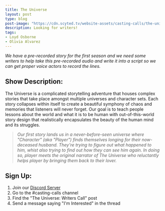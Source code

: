 ```yaml
---
title: The Universe
layout: post
type: blog
post-image: "https://cdn.scyted.tv/website-assets/casting-calls/the-universe.jpg"
description: Looking for writers!
tags:
- Loyd Osborne
- Olivia Alvarez
---
```


*We have a pre-recorded story for the first season and we need some writers to help take this pre-recorded audio and write it into a script so we can get proper voice actors to record the lines.*

## Show Description:

The Universe is a complicated storytelling adventure that houses complex stories that take place amongst multiple universes and character sets. Each story collapses within itself to create a beautiful symphony of chaos and memories that listeners will never forget. Our goal is to teach people lessons about the world and what it is to be human with out-of-this-world story design that realistically encapsulates the beauty of the human mind and its struggles.

> *Our first story lands us in a never-before-seen universe where "Character" (aka "Player") finds themselves longing for their now-deceased husband. They're trying to figure out what happened to him, whist also trying to find out how they can see him again. In doing so, player meets the original narrator of The Universe who reluctantly helps player by bringing them back to their lover.*

## Sign Up:

1. Join our [Discord Server](https://discord.gg/yrr7tEJNDr)
2. Go to the #casting-calls channel
3. Find the "The Universe: Writers Call" post
4. Send a message saying "I'm Interested" in the thread